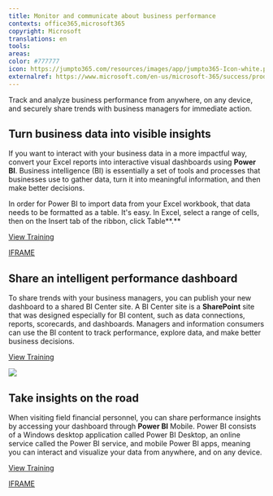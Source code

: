 ```yaml
---
title: Monitor and communicate about business performance 
contexts: office365,microsoft365
copyright: Microsoft
translations: en
tools: 
areas: 
color: #777777
icon: https://jumpto365.com/resources/images/app/jumpto365-Icon-white.png
externalref: https://www.microsoft.com/en-us/microsoft-365/success/productivitylibrary/monitor-and-communicate-about-business-performance
---
```

Track and analyze business performance from anywhere, on any&#xA0;device, and securely share trends with business managers for immediate action.


## Turn business data into visible insights

If you want to interact with your business data in a more impactful way, convert your Excel reports into interactive visual dashboards using **Power BI**. Business intelligence (BI) is essentially a set of tools and processes that businesses use to gather data, turn it into meaningful information, and then make better decisions.

In order for Power BI to import data from your Excel workbook, that data needs to be formatted as a table. It's easy. In Excel, select a range of cells, then on the Insert tab of the ribbon, click Table**.**

[View Training](https://powerbi.microsoft.com/en-us/guided-learning/powerbi-learning-5-2-upload-excel/)

[IFRAME](https://www.microsoft.com/en-us/videoplayer/embed/RE1UK8Y)

## Share an intelligent performance dashboard

To share trends with your business managers, you can publish your new dashboard to a shared BI Center site. A BI Center site is a **SharePoint** site that was designed especially for BI content, such as data connections, reports, scorecards, and dashboards. Managers and information consumers can use the BI content to track performance, explore data, and make better business decisions.

[View Training](https://support.office.com/en-US/article/Create-share-and-consume-BI-content-in-a-BI-Center-site-BFA4B014-DB1A-4A9A-A3B7-D4BD47CA988C)

![](http://img-prod-cms-rt-microsoft-com.akamaized.net/cms/api/am/imageFileData/RE1MIk9?ver=b368)

## Take insights on the road

When visiting field financial personnel, you can share performance insights by accessing your dashboard through **Power BI** Mobile. Power BI consists of a Windows desktop application called Power BI  Desktop, an online service called the Power BI service, and mobile Power BI apps, meaning you can interact and visualize your data from anywhere, and on any device.

[View Training](https://powerbi.microsoft.com/en-us/guided-learning/powerbi-learning-4-4a-power-bi-mobile/)

[IFRAME](https://www.microsoft.com/en-us/videoplayer/embed/RE1UHEZ)

